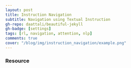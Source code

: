 ```yaml
---
layout: post
title: Instruction Navigation
subtitle: Navigation using Textual Instruction
gh-repo: daattali/beautiful-jekyll
gh-badge: [settings]
tags: [rl, navigation, attention, nlp]
comments: true
cover: "/blog/img/instruction_navigation/example.png"
---
```


### Resource